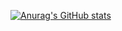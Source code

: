 [![Anurag's GitHub stats](https://github-readme-stats.vercel.app/api?username=DeemOnSecurity&show_icons=true&theme=dracula)](https://github.com/anuraghazra/github-readme-stats)
